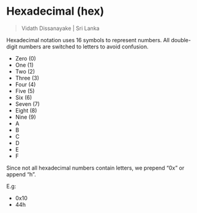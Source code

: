 # Hexadecimal (hex)

> Vidath Dissanayake | Sri Lanka

Hexadecimal notation uses 16 symbols to represent numbers. All double-digit numbers are switched to letters to avoid confusion.

- Zero (0)
- One (1)
- Two (2)
- Three (3)
- Four (4)
- Five (5)
- Six (6)
- Seven (7)
- Eight (8)
- Nine (9)
- A
- B
- C
- D
- E
- F

Since not all hexadecimal numbers contain letters, we prepend “0x” or append “h”.

E.g: 
- 0x10
- 44h